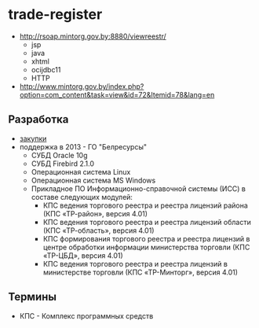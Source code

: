 # trade-register

* http://rsoap.mintorg.gov.by:8880/viewreestr/
  * jsp
  * java
  * xhtml
  * ocijdbc11
  * HTTP
* http://www.mintorg.gov.by/index.php?option=com_content&task=view&id=72&Itemid=78&lang=en

## Разработка

* [закупки][]
* поддержка в 2013 - ГО "Белресурсы"
  * СУБД Oracle 10g
  * СУБД Firebird 2.1.0
  * Операционная система Linux
  * Операционная система MS Windows
  * Прикладное ПО Информационно-справочной системы (ИСС) в составе следующих модулей:
    * КПС ведения торгового реестра и реестра лицензий района (КПС «ТР-район», версия 4.01)
    * КПС ведения торгового реестра и реестра лицензий области (КПС «ТР-область», версия 4.01)
    * КПС формирования торгового реестра и реестра лицензий в центре обработки информации министерства торговли (КПС «ТР-ЦБД», версия 4.01)
    * КПС ведения торгового реестра и реестра лицензий в министерстве торговли (КПС «ТР-Минторг», версия 4.01)

[закупки]: http://www.icetrade.by/search/aucArchive?search_text=%D1%80%D0%B5%D0%B5%D1%81%D1%82%D1%80&zakup_type%5B1%5D=1&zakup_type%5B2%5D=1&auc_num=&okrb=&company_title=&establishment=33&industries=&period=&created_from=&created_to=&request_end_from=&request_end_to=&t%5BTrade%5D=1&t%5BeTrade%5D=1&t%5BRequest%5D=1&t%5BsingleSource%5D=1&t%5BAuction%5D=1&t%5BOther%5D=1&t%5BcontractingTrades%5D=1&t%5Bnegotiations%5D=1&r%5B1%5D=1&r%5B2%5D=2&r%5B7%5D=7&r%5B3%5D=3&r%5B4%5D=4&r%5B6%5D=6&r%5B5%5D=5&sort=num%3Adesc&sbm=1&onPage=20

## Термины

* КПС - Комплекс программных средств
